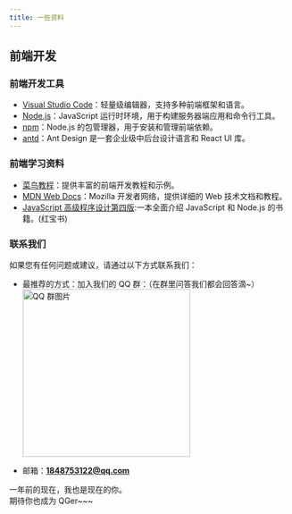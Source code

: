 ```yaml
---
title: 一些资料
---
```


## 前端开发

### 前端开发工具

- [Visual Studio Code](https://code.visualstudio.com/)：轻量级编辑器，支持多种前端框架和语言。
- [Node.js](https://nodejs.org/)：JavaScript 运行时环境，用于构建服务器端应用和命令行工具。
- [npm](https://www.npmjs.com/)：Node.js 的包管理器，用于安装和管理前端依赖。
- [antd](https://ant.design/)：Ant Design 是一套企业级中后台设计语言和 React UI 库。

### 前端学习资料

- [菜鸟教程](https://www.runoob.com/)：提供丰富的前端开发教程和示例。
- [MDN Web Docs](https://developer.mozilla.org/zh-CN/)：Mozilla 开发者网络，提供详细的 Web 技术文档和教程。
- [JavaScript 高级程序设计第四版](https://github.com/linghuam/boutique-books/blob/master/b06-JS%E4%B8%8ENodeJS/JavaScript%E9%AB%98%E7%BA%A7%E7%A8%8B%E5%BA%8F%E8%AE%BE%E8%AE%A1%EF%BC%88%E7%AC%AC4%E7%89%88%EF%BC%89.pdf):一本全面介绍 JavaScript 和 Node.js 的书籍。(红宝书)

### 联系我们

如果您有任何问题或建议，请通过以下方式联系我们：

- 最推荐的方式：加入我们的 QQ 群：（在群里问答我们都会回答滴~）
  <br><img src="/qqgroup.jpg" alt="QQ 群图片" width="300px">

- 邮箱：**1848753122@qq.com**

一年前的现在，我也是现在的你。
<br>
期待你也成为 QGer~~~
